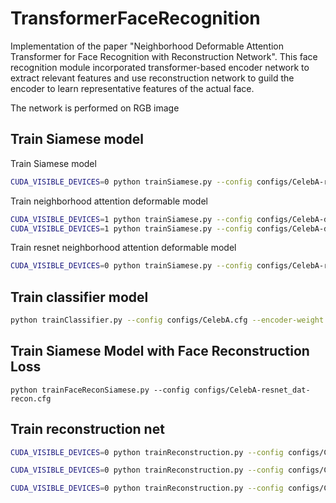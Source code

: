 # TransformerFaceRecognition
Implementation of the paper "Neighborhood Deformable Attention Transformer for Face Recognition with Reconstruction Network". This face recognition module incorporated transformer-based encoder network to extract relevant features and use reconstruction network to guild the encoder to learn representative features of the actual face.

The network is performed on RGB image 
## Train Siamese model 
Train Siamese model 
```bash 
CUDA_VISIBLE_DEVICES=0 python trainSiamese.py --config configs/CelebA-resnet.cfg
```
Train neighborhood attention deformable model 
```bash 
CUDA_VISIBLE_DEVICES=1 python trainSiamese.py --config configs/CelebA-dat-tiny.cfg
CUDA_VISIBLE_DEVICES=1 python trainSiamese.py --config configs/CelebA-dat-base.cfg
```
Train resnet neighborhood attention deformable model 
```bash 
CUDA_VISIBLE_DEVICES=0 python trainSiamese.py --config configs/CelebA-resnet_dat.cfg
```
## Train classifier model
```bash
python trainClassifier.py --config configs/CelebA.cfg --encoder-weight /Users/tan/Desktop/TransformerFaceRecognition/results/resnet18-2024-03-20-00-18-11/best_siamese_net.pth
```

## Train Siamese Model with Face Reconstruction Loss 
```
python trainFaceReconSiamese.py --config configs/CelebA-resnet_dat-recon.cfg
```
## Train reconstruction net 
```bash 
CUDA_VISIBLE_DEVICES=0 python trainReconstruction.py --config configs/CelebA-dat-tiny-recon.cfg
```

```bash 
CUDA_VISIBLE_DEVICES=0 python trainReconstruction.py --config configs/CelebA-resnet_dat-recon.cfg
```

```bash 
CUDA_VISIBLE_DEVICES=0 python trainReconstruction.py --config configs/CelebA-resnet-recon.cfg
```